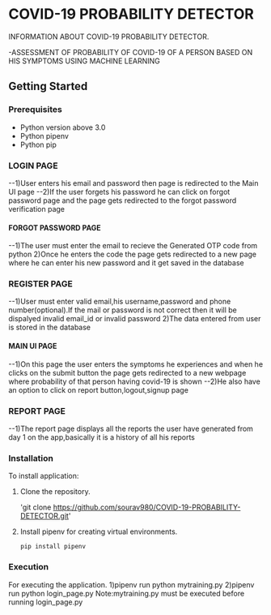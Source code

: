 # COVID-19 PROBABILITY DETECTOR

INFORMATION ABOUT  COVID-19 PROBABILITY DETECTOR.

-ASSESSMENT OF PROBABILITY OF COVID-19 OF A PERSON BASED ON HIS SYMPTOMS USING MACHINE LEARNING 


## Getting Started

### Prerequisites

- Python version above 3.0
- Python pipenv 
- Python pip



### LOGIN PAGE
--1)User enters his email and password then page is redirected to the Main UI page
--2)If the user forgets his password he can click on forgot password page and the page gets redirected to the forgot password verification page

#### FORGOT PASSWORD PAGE
 --1)The user must enter the email to recieve the Generated OTP code from python
   2)Once he enters the code the page gets redirected to a new page where he can enter his new password and it get saved in the database


### REGISTER PAGE
--1)User must enter valid email,his username,password and phone number(optional).If the mail or password is not correct then it will be dispalyed invalid email_id or invalid password 
  2)The data entered from user is stored in the database

#### MAIN UI PAGE
   --1)On this page the user enters the symptoms he experiences and when he clicks on the submit button the page gets redirected to a new webpage where probability of 
       that person having covid-19 is shown
   --2)He also have an option to click on report button,logout,signup page
   
### REPORT PAGE 
  --1)The report page displays all the reports the user  have generated from day 1 on the app,basically it is a history of all his reports



### Installation

To install application:

1. Clone the repository.

   'git clone https://github.com/sourav980/COVID-19-PROBABILITY-DETECTOR.git'

2. Install pipenv for creating virtual environments.

   `pip install pipenv`

### Execution
 For executing the application.
 1)pipenv run python mytraining.py
2)pipenv run python login_page.py
  Note:mytraining.py must be executed before running login_page.py

